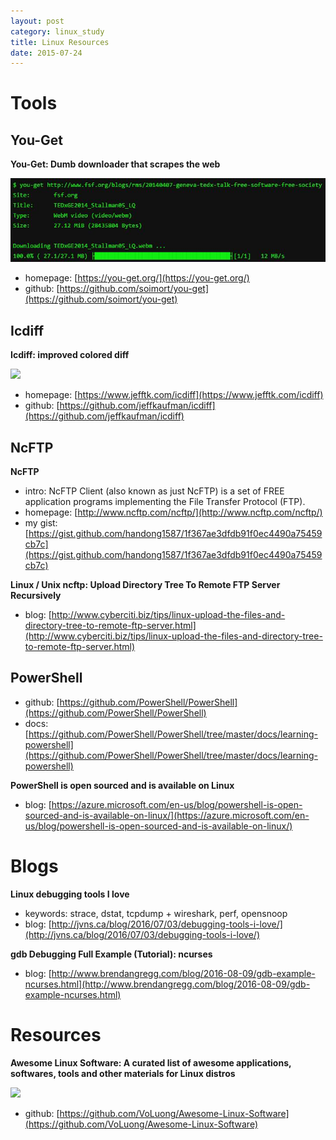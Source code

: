 ```yaml
---
layout: post
category: linux_study
title: Linux Resources
date: 2015-07-24
---
```


# Tools

## You-Get

**You-Get: Dumb downloader that scrapes the web**

![](/assets/linux_study/you-get.jpg)

- homepage: [https://you-get.org/](https://you-get.org/)
- github: [https://github.com/soimort/you-get](https://github.com/soimort/you-get)

## Icdiff

**Icdiff: improved colored diff**

![](https://www.jefftk.com/icdiff-css-demo-tall-2x.png)

- homepage: [https://www.jefftk.com/icdiff](https://www.jefftk.com/icdiff)
- github: [https://github.com/jeffkaufman/icdiff](https://github.com/jeffkaufman/icdiff)

## NcFTP

**NcFTP**

- intro: NcFTP Client (also known as just NcFTP) is a set of FREE application programs implementing the File Transfer Protocol (FTP).
- homepage: [http://www.ncftp.com/ncftp/](http://www.ncftp.com/ncftp/)
- my gist: [https://gist.github.com/handong1587/1f367ae3dfdb91f0ec4490a75459cb7c](https://gist.github.com/handong1587/1f367ae3dfdb91f0ec4490a75459cb7c)

**Linux / Unix ncftp: Upload Directory Tree To Remote FTP Server Recursively**

- blog: [http://www.cyberciti.biz/tips/linux-upload-the-files-and-directory-tree-to-remote-ftp-server.html](http://www.cyberciti.biz/tips/linux-upload-the-files-and-directory-tree-to-remote-ftp-server.html)

## PowerShell

- github: [https://github.com/PowerShell/PowerShell](https://github.com/PowerShell/PowerShell)
- docs: [https://github.com/PowerShell/PowerShell/tree/master/docs/learning-powershell](https://github.com/PowerShell/PowerShell/tree/master/docs/learning-powershell)

**PowerShell is open sourced and is available on Linux**

- blog: [https://azure.microsoft.com/en-us/blog/powershell-is-open-sourced-and-is-available-on-linux/](https://azure.microsoft.com/en-us/blog/powershell-is-open-sourced-and-is-available-on-linux/)

# Blogs

**Linux debugging tools I love**

- keywords: strace, dstat, tcpdump + wireshark, perf, opensnoop
- blog: [http://jvns.ca/blog/2016/07/03/debugging-tools-i-love/](http://jvns.ca/blog/2016/07/03/debugging-tools-i-love/)

**gdb Debugging Full Example (Tutorial): ncurses**

- blog: [http://www.brendangregg.com/blog/2016-08-09/gdb-example-ncurses.html](http://www.brendangregg.com/blog/2016-08-09/gdb-example-ncurses.html)

# Resources

**Awesome Linux Software: A curated list of awesome applications, softwares, tools and other materials for Linux distros**

![](https://cloud.githubusercontent.com/assets/6733770/17458846/b8cca9ae-5bf7-11e6-85ba-e6f2461e82de.jpg)

- github: [https://github.com/VoLuong/Awesome-Linux-Software](https://github.com/VoLuong/Awesome-Linux-Software)

